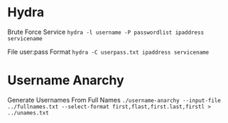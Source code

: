 # Hydra

Brute Force Service
`hydra -l username -P passwordlist ipaddress servicename`

File user:pass Format
`hydra -C userpass.txt ipaddress servicename`

# Username Anarchy

Generate Usernames From Full Names
`./username-anarchy --input-file ../fullnames.txt --select-format first,flast,first.last,firstl > ../unames.txt`
